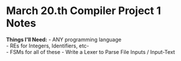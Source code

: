 # March 20.th Compiler Project 1 Notes
 **Things I'll Need:**
    - ANY programming language  
    - REs for Integers, Identifiers, etc-  
    - FSMs for all of these 
    - Write a Lexer to Parse File Inputs / Input-Text 